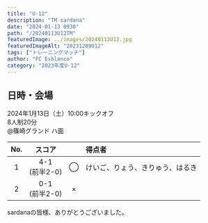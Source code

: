 ```yaml
---
title: "U-12"
description: "TM sardana"
date: "2024-01-13 0930"
path: "/20240113U12TM"
featuredImage: ../images/20240113U12.jpg
featuredImageAlt: "20231209U12"
tags: ["トレーニングマッチ"]
author: "FC Esblanco"
category: "2023年度U-12"
---
```


## 日時・会場

2024年1月13日（土）10:00キックオフ  
8人制20分  
@篠崎グランド ハ面

| No.| スコア |   | 得点者  |
|:--:|:------:|:-:|:--------|
| 1  | 4-1</br>(前半2-0)| ◯ |けいご、りょう、きりゅう、はるき|
| 2  | 0-1</br>(前半2-0)| × ||

sardanaの皆様、ありがとうございました。